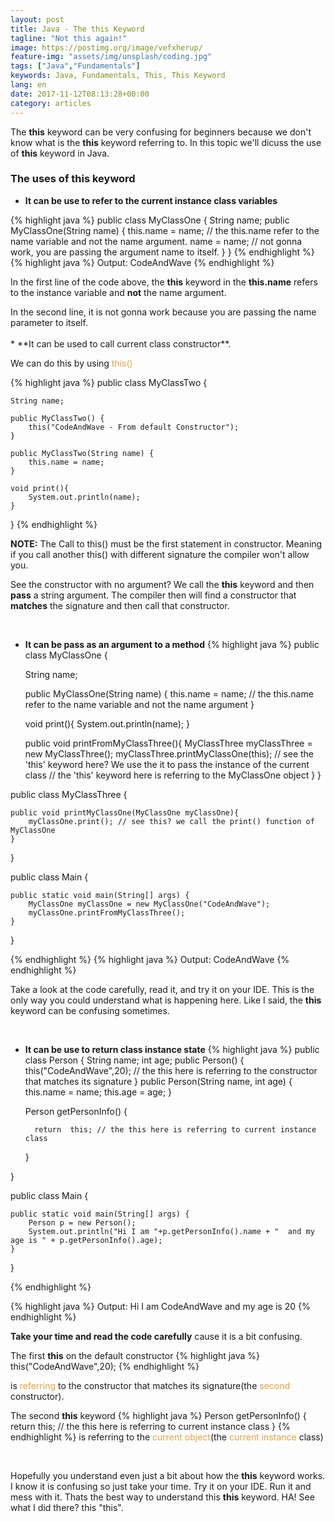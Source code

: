 ```yaml
---
layout: post
title: Java - The this Keyword
tagline: "Not this again!"
image: https://postimg.org/image/vefxherup/
feature-img: "assets/img/unsplash/coding.jpg"
tags: ["Java","Fundamentals"]
keywords: Java, Fundamentals, This, This Keyword
lang: en
date: 2017-11-12T08:13:28+00:00
category: articles
---
```


The **this** keyword can be very confusing for beginners because we don't know what is the **this** keyword referring to. In this topic we'll dicuss the use of **this** keyword in Java.

<!--break-->
### The uses of **this** keyword
* **It can be use to refer to the current instance class variables**

{% highlight java %}
public class MyClassOne {
    String name;
    public MyClassOne(String name) {
        this.name = name; // the this.name refer to the name variable and not the name argument.
        name = name; // not gonna work, you are passing the argument name to itself.
    }
}
{% endhighlight %}
{% highlight java %}
Output:
CodeAndWave
{% endhighlight %}

<p>In the first line of the code above, the <b>this</b> keyword in the <b>this.name</b> refers to the instance variable and <b>not</b> the name argument.</p>
In the second line, it is not gonna work because you are passing the name parameter to itself.
<br />
<br />
* **It can be used to call current class constructor**.
<p>We can do this by using <span style="color:#e4a048;">this()</span></p>
{% highlight java %}
public class MyClassTwo {

    String name;

    public MyClassTwo() {
        this("CodeAndWave - From default Constructor");
    }

    public MyClassTwo(String name) {
        this.name = name;
    }

    void print(){
        System.out.println(name);
    }
}
{% endhighlight %}
<p><span class="warning"> <span style="font-weight:bold;">NOTE:</span> The Call to this() must be the first statement in constructor. Meaning if you call another this() with different signature the compiler won't allow you.</span></p>

<p>
    See the constructor with no argument? We call the <b>this</b> keyword and then <b>pass</b> a string argument. The compiler then will find a constructor that <b>matches</b> the signature and then call that constructor.
</p>

<br />


* **It can be pass as an argument to a method**
{% highlight java %}
public class MyClassOne {

    String name;

    public MyClassOne(String name) {
        this.name = name; // the this.name refer to the name variable and not the name argument
    }

    void print(){
        System.out.println(name);
    }

    public void printFromMyClassThree(){
        MyClassThree myClassThree = new MyClassThree();
        myClassThree.printMyClassOne(this); // see the 'this' keyword here? We use the it to pass the instance of the current class
                                            // the 'this' keyword here is referring to the MyClassOne object
    }
}

public class MyClassThree {

    public void printMyClassOne(MyClassOne myClassOne){
        myClassOne.print(); // see this? we call the print() function of MyClassOne
    }
}

public class Main {

    public static void main(String[] args) {
        MyClassOne myClassOne = new MyClassOne("CodeAndWave");
        myClassOne.printFromMyClassThree();
    }
}

{% endhighlight %}
{% highlight java %}
Output:
CodeAndWave
{% endhighlight %}

<p>Take a look at the code carefully, read it, and try it on your IDE. This is the only way you could understand what is happening here. Like I said, the <b>this</b> keyword can be confusing sometimes.
</p>
<br />

* **It can be use to return class instance state**
{% highlight java %}
public class Person {
        String name;
        int age;
    public Person() {
        this("CodeAndWave",20); // the this here is referring to the constructor that matches its signature
    }
    public Person(String name, int age) {
        this.name = name;
        this.age = age;
    }

    Person getPersonInfo() {

        return  this; // the this here is referring to current instance class
     }

}

public class Main {
    
    public static void main(String[] args) {
        Person p = new Person();
        System.out.println("Hi I am "+p.getPersonInfo().name + "  and my age is " + p.getPersonInfo().age);
    }
}

{% endhighlight %}

{% highlight java %}
Output:
Hi I am CodeAndWave  and my age is 20
{% endhighlight %}
<p>
<b>Take your time and read the code carefully</b> cause it is a bit confusing.</p> <p>The first <b>this</b> on the default constructor
{% highlight java %}
this("CodeAndWave",20);
{% endhighlight %}

is <span style="color:#e4a048;">referring</span> to the constructor that matches its signature(the <span style="color:#e4a048;">second</span> constructor).
</p>

<p>
The second <b>this</b> keyword
{% highlight java %}
Person getPersonInfo() {
        return  this; // the this here is referring to current instance class
     }
{% endhighlight %}
is referring to the <span style="color:#e4a048;">current object</span>(the <span style="color:#e4a048;">current instance</span> class)
</p>

<br />
<p>

Hopefully you understand even just a bit about how the <b>this</b> keyword works. I know it is confusing so just take your time. Try it on your IDE. Run it and mess with it. Thats the best way to understand this <b>this</b> keyword. HA! See what I did there? this "this".

</p>